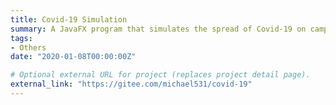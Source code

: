 ```yaml
---
title: Covid-19 Simulation
summary: A JavaFX program that simulates the spread of Covid-19 on campus.
tags:
- Others
date: "2020-01-08T00:00:00Z"

# Optional external URL for project (replaces project detail page).
external_link: "https://gitee.com/michael531/covid-19"
---
```

